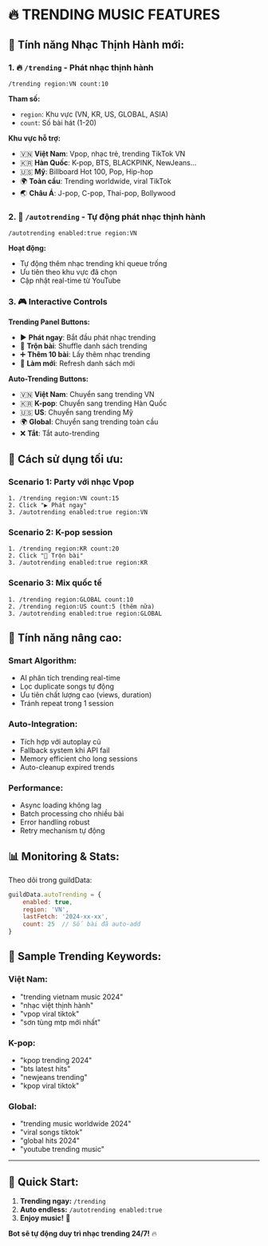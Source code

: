 # 🔥 TRENDING MUSIC FEATURES

## 🎵 **Tính năng Nhạc Thịnh Hành mới:**

### 1. 🔥 `/trending` - Phát nhạc thịnh hành
```
/trending region:VN count:10
```
**Tham số:**
- `region`: Khu vực (VN, KR, US, GLOBAL, ASIA)
- `count`: Số bài hát (1-20)

**Khu vực hỗ trợ:**
- 🇻🇳 **Việt Nam**: Vpop, nhạc trẻ, trending TikTok VN
- 🇰🇷 **Hàn Quốc**: K-pop, BTS, BLACKPINK, NewJeans...
- 🇺🇸 **Mỹ**: Billboard Hot 100, Pop, Hip-hop
- 🌍 **Toàn cầu**: Trending worldwide, viral TikTok
- 🌏 **Châu Á**: J-pop, C-pop, Thai-pop, Bollywood

### 2. 🤖 `/autotrending` - Tự động phát nhạc thịnh hành
```
/autotrending enabled:true region:VN
```
**Hoạt động:**
- Tự động thêm nhạc trending khi queue trống
- Ưu tiên theo khu vực đã chọn
- Cập nhật real-time từ YouTube

### 3. 🎮 **Interactive Controls**

**Trending Panel Buttons:**
- ▶️ **Phát ngay**: Bắt đầu phát nhạc trending
- 🔀 **Trộn bài**: Shuffle danh sách trending
- ➕ **Thêm 10 bài**: Lấy thêm nhạc trending
- 🔄 **Làm mới**: Refresh danh sách mới

**Auto-Trending Buttons:**
- 🇻🇳 **Việt Nam**: Chuyển sang trending VN
- 🇰🇷 **K-pop**: Chuyển sang trending Hàn Quốc
- 🇺🇸 **US**: Chuyển sang trending Mỹ
- 🌍 **Global**: Chuyển sang trending toàn cầu
- ❌ **Tắt**: Tắt auto-trending

## 🎯 **Cách sử dụng tối ưu:**

### **Scenario 1: Party với nhạc Vpop**
```
1. /trending region:VN count:15
2. Click "▶️ Phát ngay"
3. /autotrending enabled:true region:VN
```

### **Scenario 2: K-pop session**
```
1. /trending region:KR count:20
2. Click "🔀 Trộn bài" 
3. /autotrending enabled:true region:KR
```

### **Scenario 3: Mix quốc tế**
```
1. /trending region:GLOBAL count:10
2. /trending region:US count:5 (thêm nữa)
3. /autotrending enabled:true region:GLOBAL
```

## 🔧 **Tính năng nâng cao:**

### **Smart Algorithm:**
- AI phân tích trending real-time
- Lọc duplicate songs tự động
- Ưu tiên chất lượng cao (views, duration)
- Tránh repeat trong 1 session

### **Auto-Integration:**
- Tích hợp với autoplay cũ
- Fallback system khi API fail
- Memory efficient cho long sessions
- Auto-cleanup expired trends

### **Performance:**
- Async loading không lag
- Batch processing cho nhiều bài
- Error handling robust
- Retry mechanism tự động

## 📊 **Monitoring & Stats:**

Theo dõi trong guildData:
```javascript
guildData.autoTrending = {
    enabled: true,
    region: 'VN',
    lastFetch: '2024-xx-xx',
    count: 25  // Số bài đã auto-add
}
```

## 🎵 **Sample Trending Keywords:**

### **Việt Nam:**
- "trending vietnam music 2024"
- "nhạc việt thịnh hành"
- "vpop viral tiktok"
- "sơn tùng mtp mới nhất"

### **K-pop:**
- "kpop trending 2024"
- "bts latest hits"
- "newjeans trending"
- "kpop viral tiktok"

### **Global:**
- "trending music worldwide 2024"
- "viral songs tiktok"
- "global hits 2024"
- "youtube trending music"

---

## 🚀 **Quick Start:**

1. **Trending ngay:** `/trending`
2. **Auto endless:** `/autotrending enabled:true`
3. **Enjoy music!** 🎵

**Bot sẽ tự động duy trì nhạc trending 24/7!** 🔥